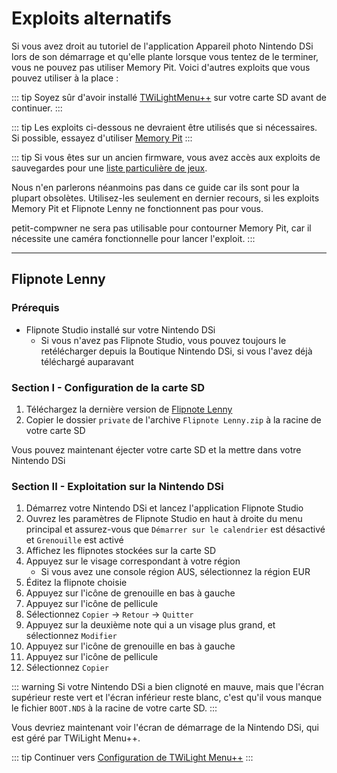 # Exploits alternatifs

Si vous avez droit au tutoriel de l'application Appareil photo Nintendo DSi lors de son démarrage et qu'elle plante lorsque vous tentez de le terminer, vous ne pouvez pas utiliser Memory Pit. Voici d'autres exploits que vous pouvez utiliser à la place :

::: tip
Soyez sûr d'avoir installé [TWiLightMenu++](launching-the-exploit.html#twilight-menu) sur votre carte SD avant de continuer.
:::

::: tip
Les exploits ci-dessous ne devraient être utilisés que si nécessaires. Si possible, essayez d'utiliser [Memory Pit](launching-the-exploit)
:::

::: tip
Si vous êtes sur un ancien firmware, vous avez accès aux exploits de sauvegardes pour une [liste particulière de jeux](https://dsibrew.org/wiki/DSi_exploits#DSiWare(True_DSi-Mode)_Exploits).

Nous n'en parlerons néanmoins pas dans ce guide car ils sont pour la plupart obsolètes. Utilisez-les seulement en dernier recours, si les exploits Memory Pit et Flipnote Lenny ne fonctionnent pas pour vous.

petit-compwner ne sera pas utilisable pour contourner Memory Pit, car il nécessite une caméra fonctionnelle pour lancer l'exploit.
:::

***

## Flipnote Lenny
### Prérequis
- Flipnote Studio installé sur votre Nintendo DSi
   - Si vous n'avez pas Flipnote Studio, vous pouvez toujours le retélécharger depuis la Boutique Nintendo DSi, si vous l'avez déjà téléchargé auparavant

### Section I - Configuration de la carte SD
1. Téléchargez la dernière version de [Flipnote Lenny](https://davejmurphy.com/%CD%A1-%CD%9C%CA%96-%CD%A1/)
1. Copier le dossier `private` de l'archive `Flipnote Lenny.zip` à la racine de votre carte SD

Vous pouvez maintenant éjecter votre carte SD et la mettre dans votre Nintendo DSi

### Section II - Exploitation sur la Nintendo DSi

1. Démarrez votre Nintendo DSi et lancez l'application Flipnote Studio
1. Ouvrez les paramètres de Flipnote Studio en haut à droite du menu principal et assurez-vous que `Démarrer sur le calendrier` est désactivé et `Grenouille` est activé
1. Affichez les flipnotes stockées sur la carte SD
1. Appuyez sur le visage correspondant à votre région
   - Si vous avez une console région AUS, sélectionnez la région EUR
1. Éditez la flipnote choisie
1. Appuyez sur l'icône de grenouille en bas à gauche
1. Appuyez sur l'icône de pellicule
1. Sélectionnez `Copier` -> `Retour` -> `Quitter`
1. Appuyez sur la deuxième note qui a un visage plus grand, et sélectionnez `Modifier`
1. Appuyez sur l'icône de grenouille en bas à gauche
1. Appuyez sur l'icône de pellicule
1. Sélectionnez `Copier`

::: warning
Si votre Nintendo DSi a bien clignoté en mauve, mais que l'écran supérieur reste vert et l'écran inférieur reste blanc, c'est qu'il vous manque le fichier `BOOT.NDS` à la racine de votre carte SD.
:::

Vous devriez maintenant voir l'écran de démarrage de la Nintendo DSi, qui est géré par TWiLight Menu++.

::: tip
Continuer vers [Configuration de TWiLight Menu++](/launching-the-exploit#section-iii---configuring-twilight-menu)
:::
